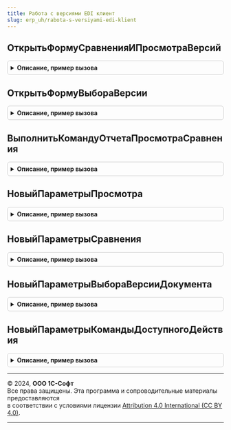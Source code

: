 ```yaml
---
title: Работа с версиями EDI клиент
slug: erp_uh/rabota-s-versiyami-edi-klient
---
```



## ОткрытьФормуСравненияИПросмотраВерсий
<details style="margin: 1em 0; padding: 0.5em; border: 1px solid #ccc; border-radius: 6px;">

<summary style="font-weight: bold; cursor: pointer;">Описание, пример вызова</summary>

```bsl

// Открывает форму сравнения или просмотра версии
//
// Параметры:
// 	ПараметрыСравненияИПросмотра - Структура - см. НовыйПараметрыОткрытияФормы
Процедура ОткрытьФормуСравненияИПросмотраВерсий(ПараметрыСравненияИПросмотра) Экспорт
```

Пример вызова
```bsl
РаботаСВерсиямиEDIКлиент.ОткрытьФормуСравненияИПросмотраВерсий(ПараметрыСравненияИПросмотра) 
```
</details>

## ОткрытьФормуВыбораВерсии
<details style="margin: 1em 0; padding: 0.5em; border: 1px solid #ccc; border-radius: 6px;">

<summary style="font-weight: bold; cursor: pointer;">Описание, пример вызова</summary>

```bsl

// Открывает форму выбора версии документа сервиса
//
// Параметры:
// 	ПараметрыВыбораВерсииДокумента - Структура - см. РаботаСВерсиямиEDIКлиент.НовыйПараметрыВыбораВерсииДокумента()
Процедура ОткрытьФормуВыбораВерсии(ПараметрыВыбораВерсииДокумента) Экспорт
```

Пример вызова
```bsl
РаботаСВерсиямиEDIКлиент.ОткрытьФормуВыбораВерсии(ПараметрыВыбораВерсииДокумента) 
```
</details>

## ВыполнитьКомандуОтчетаПросмотраСравнения
<details style="margin: 1em 0; padding: 0.5em; border: 1px solid #ccc; border-radius: 6px;">

<summary style="font-weight: bold; cursor: pointer;">Описание, пример вызова</summary>

```bsl

// Выполняет обработчик команды формы сравнения версий
//
// Параметры:
// 	Параметры - Структура - см. РаботаСВерсиямиEDIКлиент.НовыйПараметрыКомандыДоступногоДействия
Процедура ВыполнитьКомандуОтчетаПросмотраСравнения(Параметры) Экспорт
```

Пример вызова
```bsl
РаботаСВерсиямиEDIКлиент.ВыполнитьКомандуОтчетаПросмотраСравнения(Параметры) 
```
</details>

## НовыйПараметрыПросмотра
<details style="margin: 1em 0; padding: 0.5em; border: 1px solid #ccc; border-radius: 6px;">

<summary style="font-weight: bold; cursor: pointer;">Описание, пример вызова</summary>

```bsl

// Конструктор параметров для открытия формы просмотра версии
//
// Параметры:
// 	ФормаВладелец - ФормаКлиентскогоПриложения - форма документа, просмотр версии которого требуется запустить
// Возвращаемое значение:
// 	Структура - см. НовыйПараметрыОткрытияФормы
//
Функция НовыйПараметрыПросмотра(ФормаВладелец = Неопределено) Экспорт
```

Пример вызова
```bsl
Результат = РаботаСВерсиямиEDIКлиент.НовыйПараметрыПросмотра(ФормаВладелец);
```
</details>

## НовыйПараметрыСравнения
<details style="margin: 1em 0; padding: 0.5em; border: 1px solid #ccc; border-radius: 6px;">

<summary style="font-weight: bold; cursor: pointer;">Описание, пример вызова</summary>

```bsl

// Конструктор параметров для открытия формы сравнения версий
//
// Параметры:
// 	ФормаВладелец - ФормаКлиентскогоПриложения - форма документа, сравнение версий которого требуется запустить
// Возвращаемое значение:
// 	Структура - см. НовыйПараметрыОткрытияФормы
//
Функция НовыйПараметрыСравнения(ФормаВладелец = Неопределено) Экспорт
```

Пример вызова
```bsl
Результат = РаботаСВерсиямиEDIКлиент.НовыйПараметрыСравнения(ФормаВладелец);
```
</details>

## НовыйПараметрыВыбораВерсииДокумента
<details style="margin: 1em 0; padding: 0.5em; border: 1px solid #ccc; border-radius: 6px;">

<summary style="font-weight: bold; cursor: pointer;">Описание, пример вызова</summary>

```bsl

// Конструктор параметров для открытия формы выбора версии документа
//
// Параметры:
// 	ФормаВладелец - ФормаКлиентскогоПриложения - форма документа, для которого открывается выбор версии
// Возвращаемое значение:
// 	Структура - Описание:
// * Организация                      - ОпределяемыйТип.ОрганизацияEDI - организация документа
// * СостояниеРедактированияДокумента - Строка                         - идентификатор состояния редактирования документа:
//     см. РаботаСВерсиямиEDIКлиентСервер.СостояниеДокументаНеРедактируется()
//     см. РаботаСВерсиямиEDIКлиентСервер.СостояниеДокументаРедактируется()
//     см. РаботаСВерсиямиEDIКлиентСервер.СостояниеДокументаРассмотрениеПрисланнойВерсии()
// * Версия                           - Строка - идентификатор версии сервиса
// * ВерсияДляСравнения               - Строка - идентификатор версии сервиса для сравнения
// * ПрисланнаяНаСогласованиеВерсия   - Строка - идентификатор, присланной на согласование, версии сервиса
// * АктуальнаяВерсия                 - Строка - идентификатор актуальной версии сервиса
// * ДокументСсылка                   - ОпределяемыйТип.ПрикладнойДокументОбъектEDI - документ информационной базы
// * Документ                         - Строка - идентификатор документа сервиса
// * ТипДокумента                     - ПеречислениеСсылка.ТипыДокументовEDI - тип документа сервиса
// * Заголовок                        - Строка - текст заголовка формы сравнения
// * ОписаниеОповещения               - ОписаниеОповещения, Неопределено - обработчик оповещения при закрытии формы
Функция НовыйПараметрыВыбораВерсииДокумента(ФормаВладелец) Экспорт
```

Пример вызова
```bsl
Результат = РаботаСВерсиямиEDIКлиент.НовыйПараметрыВыбораВерсииДокумента(ФормаВладелец) 
```
</details>

## НовыйПараметрыКомандыДоступногоДействия
<details style="margin: 1em 0; padding: 0.5em; border: 1px solid #ccc; border-radius: 6px;">

<summary style="font-weight: bold; cursor: pointer;">Описание, пример вызова</summary>

```bsl

// Конструктор параметров для выполнения действия сравнения версий
//
// Возвращаемое значение:
// 	Структура - Описание:
// * ФормаОтчета                    - ФормаКлиентскогоПриложения - форма сравнения версий.
// * ПрисланнаяНаСогласованиеВерсия - Строка - идентификатор, присланной на согласование, версии сервиса
// * АктуальнаяВерсия               - Строка - идентификатор актуальной версии сервиса.
// * Версия                         - Строка - идентификатор версии сервиса.
// * ВерсияДляСравнения             - Строка - идентификатор версии сервиса для сравнения.
// * ТипДокумента                   - ПеречислениеСсылка.ТипыДокументовEDI - тип документа сервиса.
// * Документ                       - Строка - идентификатор документа сервиса.
// * ВыполняемаяКоманда             - ПеречислениеСсылка.ДоступныеКомандыОтчетаСравненияВерсийEDI - ссылка на команду
//                                                                                                  сервиса.
//
Функция НовыйПараметрыКомандыДоступногоДействия() Экспорт
```

Пример вызова
```bsl
Результат = РаботаСВерсиямиEDIКлиент.НовыйПараметрыКомандыДоступногоДействия() 
```
</details>

---

© 2024, **ООО 1С-Софт**  
Все права защищены. Эта программа и сопроводительные материалы предоставляются  
в соответствии с условиями лицензии [Attribution 4.0 International (CC BY 4.0)](https://creativecommons.org/licenses/by/4.0/legalcode).

---

